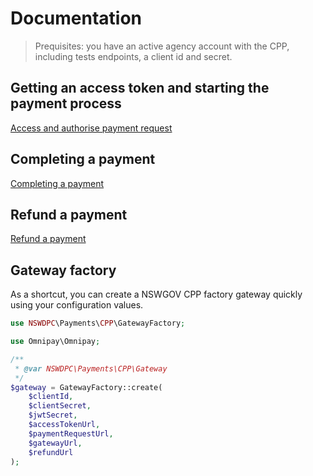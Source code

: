 # Documentation

> Prequisites: you have an active agency account with the CPP, including tests endpoints, a client id and secret.

## Getting an access token and starting the payment process

[Access and authorise payment request](./002_access_and_authorise_payment_request.md)

## Completing a payment

[Completing a payment](./003_payment_completion.md)

## Refund a payment

[Refund a payment](./004_refund_payment.md)


## Gateway factory

As a shortcut, you can create a NSWGOV CPP factory gateway quickly using your configuration values.

```php
use NSWDPC\Payments\CPP\GatewayFactory;

use Omnipay\Omnipay;

/**
 * @var NSWDPC\Payments\CPP\Gateway
 */
$gateway = GatewayFactory::create(
    $clientId,
    $clientSecret,
    $jwtSecret,
    $accessTokenUrl,
    $paymentRequestUrl,
    $gatewayUrl,
    $refundUrl
);
```
